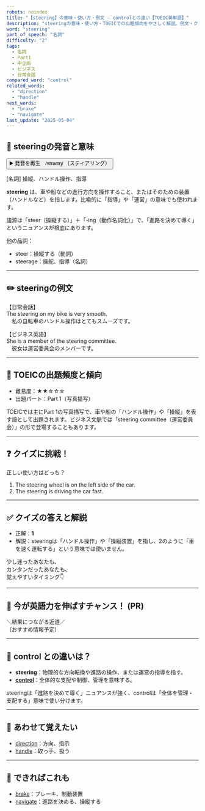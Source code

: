 ```yaml
---
robots: noindex
title: "【steering】の意味・使い方・例文 ― controlとの違い【TOEIC英単語】"
description: "steeringの意味・使い方・TOEICでの出題傾向をやさしく解説。例文・クイズ付きでcontrolとの違いもわかりやすく学べます。"
word: "steering"
part_of_speech: "名詞"
difficulty: "2"
tags:
  - 名詞
  - Part1
  - 中立的
  - ビジネス
  - 日常会話
compared_word: "control"
related_words:
  - "direction"
  - "handle"
next_words:
  - "brake"
  - "navigate"
last_update: "2025-05-04"
---
```


## 🔰 steeringの発音と意味

<button class="play-audio" onclick="playTTS('steering')">
  <span class="play-audio-main">
    ▶️ 発音を再生　/stɪərɪŋ/
  </span>
  <span class="play-audio-sub">
    （スティアリング）
  </span>
</button>

[名詞] 操縦、ハンドル操作、指導

**steering** は、車や船などの進行方向を操作すること、またはそのための装置（ハンドルなど）を指します。比喩的に「指導」や「運営」の意味でも使われます。

語源は「steer（操縦する）」＋「-ing（動作名詞化）」で、「進路を決めて導く」というニュアンスが根底にあります。

他の品詞：  
- steer：操縦する（動詞）
- steerage：操舵、指導（名詞）

---

## ✏️ steeringの例文

【日常会話】  
The steering on my bike is very smooth.  
　私の自転車のハンドル操作はとてもスムーズです。

【ビジネス英語】  
She is a member of the steering committee.  
　彼女は運営委員会のメンバーです。

---

## 🎯 TOEICの出題頻度と傾向

- 難易度：★★☆☆☆
- 出題パート：Part 1（写真描写）

TOEICでは主にPart 1の写真描写で、車や船の「ハンドル操作」や「操縦」を表す語として出題されます。ビジネス文脈では「steering committee（運営委員会）」の形で登場することもあります。

---

## ❓ クイズに挑戦！

正しい使い方はどっち？

1. The steering wheel is on the left side of the car.  
2. The steering is driving the car fast.

---

## ✅ クイズの答えと解説

- 正解：**1**
- 解説：steeringは「ハンドル操作」や「操縦装置」を指し、2のように「車を速く運転する」という意味では使いません。

少し迷ったあなたも、  
カンタンだったあなたも、  
覚えやすいタイミング👇️

---

## 🚀 今が英語力を伸ばすチャンス！ (PR)

<div class="info-center">
＼結果につながる近道／<br>  
（おすすめ情報予定）
</div>

---

## 🤔  control との違いは？

- **steering**：物理的な方向転換や進路の操作、または運営の指導を指す。
- **[control](/word/control)**：全体的な支配や制御、管理を意味する。

steeringは「進路を決めて導く」ニュアンスが強く、controlは「全体を管理・支配する」意味で使い分けます。

---

## 🧩 あわせて覚えたい

- [direction](/word/direction)：方向、指示
- [handle](/word/handle)：取っ手、扱う

---

## 📖 できればこれも

- [brake](/word/brake)：ブレーキ、制動装置
- [navigate](/word/navigate)：進路を決める、操縦する

<!-- cvid: aid31_bid32 -->
